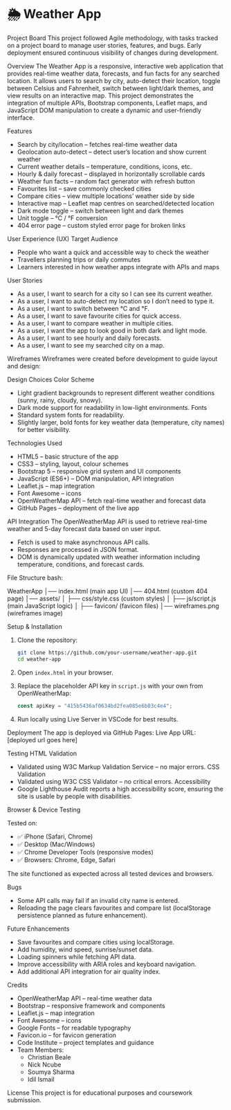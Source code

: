 # 🌦️ Weather App

Project Board
This project followed Agile methodology, with tasks tracked on a project board to manage user stories, features, and bugs. Early deployment ensured continuous visibility of changes during development.

Overview
The Weather App is a responsive, interactive web application that provides real-time weather data, forecasts, and fun facts for any searched location. It allows users to search by city, auto-detect their location, toggle between Celsius and Fahrenheit, switch between light/dark themes, and view results on an interactive map.
This project demonstrates the integration of multiple APIs, Bootstrap components, Leaflet maps, and JavaScript DOM manipulation to create a dynamic and user-friendly interface.

Features

- Search by city/location – fetches real-time weather data
- Geolocation auto-detect – detect user’s location and show current weather
- Current weather details – temperature, conditions, icons, etc.
- Hourly & daily forecast – displayed in horizontally scrollable cards
- Weather fun facts – random fact generator with refresh button
- Favourites list – save commonly checked cities
- Compare cities – view multiple locations’ weather side by side
- Interactive map – Leaflet map centres on searched/detected location
- Dark mode toggle – switch between light and dark themes
- Unit toggle – °C / °F conversion
- 404 error page – custom styled error page for broken links

User Experience (UX)
Target Audience

- People who want a quick and accessible way to check the weather
- Travellers planning trips or daily commutes
- Learners interested in how weather apps integrate with APIs and maps

User Stories

- As a user, I want to search for a city so I can see its current weather.
- As a user, I want to auto-detect my location so I don’t need to type it.
- As a user, I want to switch between °C and °F.
- As a user, I want to save favourite cities for quick access.
- As a user, I want to compare weather in multiple cities.
- As a user, I want the app to look good in both dark and light mode.
- As a user, I want to see hourly and daily forecasts.
- As a user, I want to see my searched city on a map.

Wireframes
Wireframes were created before development to guide layout and design:

Design Choices
Color Scheme

- Light gradient backgrounds to represent different weather conditions (sunny, rainy, cloudy, snowy).
- Dark mode support for readability in low-light environments.
Fonts
- Standard system fonts for readability.
- Slightly larger, bold fonts for key weather data (temperature, city names) for better visibility.

Technologies Used

- HTML5 – basic structure of the app
- CSS3 – styling, layout, colour schemes
- Bootstrap 5 – responsive grid system and UI components
- JavaScript (ES6+) – DOM manipulation, API integration
- Leaflet.js – map integration
- Font Awesome – icons
- OpenWeatherMap API – fetch real-time weather and forecast data
- GitHub Pages – deployment of the live app

API Integration
The OpenWeatherMap API is used to retrieve real-time weather and 5-day forecast data based on user input.

- Fetch is used to make asynchronous API calls.
- Responses are processed in JSON format.
- DOM is dynamically updated with weather information including temperature, conditions, and forecast cards.

File Structure
bash:

WeatherApp
│── index.html               (main app UI)
│── 404.html                 (custom 404 page)
│── assets/
│   ├── css/style.css  (custom styles)
│   ├── js/script.js       (main JavaScript logic)
│   ├── favicon/            (favicon files)
│── wireframes.png   (wireframes image)

Setup & Installation

1. Clone the repository:

   ```bash
   git clone https://github.com/your-username/weather-app.git
   cd weather-app
   ```

2. Open `index.html` in your browser.

3. Replace the placeholder API key in `script.js` with your own from OpenWeatherMap:

   ```js
   const apiKey = "415b5436af0634bd2fea085e6b03c4e4";
   ```

4. Run locally using Live Server in VSCode for best results.

Deployment
The app is deployed via GitHub Pages:
Live App URL: [deployed url goes here]

Testing
HTML Validation

- Validated using W3C Markup Validation Service – no major errors.
CSS Validation
- Validated using W3C CSS Validator – no critical errors.
Accessibility
- Google Lighthouse Audit reports a high accessibility score, ensuring the site is usable by people with disabilities.

Browser & Device Testing

Tested on:

- ✅ iPhone (Safari, Chrome)
- ✅ Desktop (Mac/Windows)
- ✅ Chrome Developer Tools (responsive modes)
- ✅ Browsers: Chrome, Edge, Safari

The site functioned as expected across all tested devices and browsers.

Bugs

- Some API calls may fail if an invalid city name is entered.
- Reloading the page clears favourites and compare list (localStorage persistence planned as future enhancement).

Future Enhancements

- Save favourites and compare cities using localStorage.
- Add humidity, wind speed, sunrise/sunset data.
- Loading spinners while fetching API data.
- Improve accessibility with ARIA roles and keyboard navigation.
- Add additional API integration for air quality index.

Credits

- OpenWeatherMap API – real-time weather data
- Bootstrap – responsive framework and components
- Leaflet.js – map integration
- Font Awesome – icons
- Google Fonts – for readable typography
- Favicon.io – for favicon generation
- Code Institute – project templates and guidance
- Team Members:
  - Christian Beale
  - Nick Ncube
  - Soumya Sharma
  - Idil Ismail

License
This project is for educational purposes and coursework submission.
